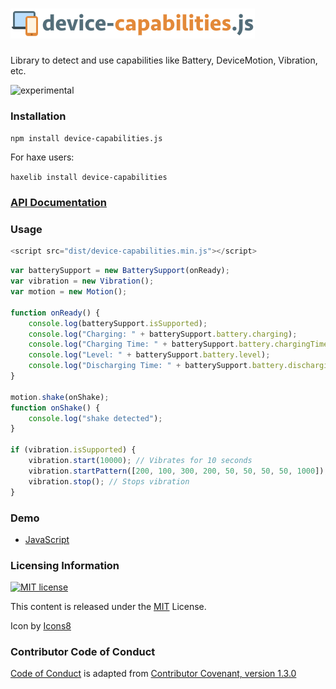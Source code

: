 # ![device-capabilities logo](https://raw.githubusercontent.com/adireddy/device-capabilities/master/logo.png)
Library to detect and use capabilities like Battery, DeviceMotion, Vibration, etc.

![experimental](http://badges.github.io/stability-badges/dist/experimental.svg)

### Installation

`npm install device-capabilities.js`

For haxe users:

`haxelib install device-capabilities`

### [API Documentation](http://adireddy.github.io/docs/device-capabilities/)

### Usage

```js
<script src="dist/device-capabilities.min.js"></script>
```

```js
var batterySupport = new BatterySupport(onReady);
var vibration = new Vibration();
var motion = new Motion();

function onReady() {
	console.log(batterySupport.isSupported);
	console.log("Charging: " + batterySupport.battery.charging);
	console.log("Charging Time: " + batterySupport.battery.chargingTime);
	console.log("Level: " + batterySupport.battery.level);
	console.log("Discharging Time: " + batterySupport.battery.dischargingTime);
}

motion.shake(onShake);
function onShake() {
	console.log("shake detected");
}

if (vibration.isSupported) {
    vibration.start(10000); // Vibrates for 10 seconds
    vibration.startPattern([200, 100, 300, 200, 50, 50, 50, 50, 1000]); // On and off vibration pattern
    vibration.stop(); // Stops vibration
}
```

### Demo

- [JavaScript](http://adireddy.github.io/demos/device-capabilities/)

### Licensing Information

<a rel="license" href="http://opensource.org/licenses/MIT">
<img alt="MIT license" height="40" src="http://upload.wikimedia.org/wikipedia/commons/c/c3/License_icon-mit.svg" /></a>

This content is released under the [MIT](http://opensource.org/licenses/MIT) License.

Icon by [Icons8](https://icons8.com)

### Contributor Code of Conduct ###

[Code of Conduct](https://github.com/CoralineAda/contributor_covenant) is adapted from [Contributor Covenant, version 1.3.0](http://contributor-covenant.org/version/1/3/0/)
